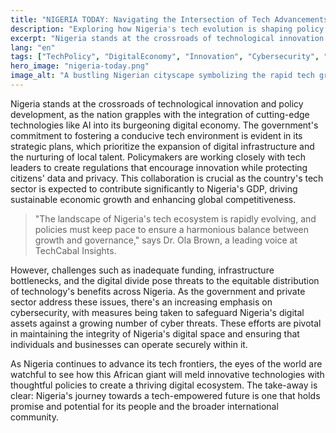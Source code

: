 ```yaml
---
title: "NIGERIA TODAY: Navigating the Intersection of Tech Advancements and Policy"
description: "Exploring how Nigeria's tech evolution is shaping policy and impacting citizens."
excerpt: "Nigeria stands at the crossroads of technological innovation and policy development."
lang: "en"
tags: ["TechPolicy", "DigitalEconomy", "Innovation", "Cybersecurity", "Nigeria"]
hero_image: "nigeria-today.png"
image_alt: "A bustling Nigerian cityscape symbolizing the rapid tech growth."
---
```


Nigeria stands at the crossroads of technological innovation and policy development, as the nation grapples with the integration of cutting-edge technologies like AI into its burgeoning digital economy. The government's commitment to fostering a conducive tech environment is evident in its strategic plans, which prioritize the expansion of digital infrastructure and the nurturing of local talent. Policymakers are working closely with tech leaders to create regulations that encourage innovation while protecting citizens' data and privacy. This collaboration is crucial as the country's tech sector is expected to contribute significantly to Nigeria's GDP, driving sustainable economic growth and enhancing global competitiveness.

> "The landscape of Nigeria's tech ecosystem is rapidly evolving, and policies must keep pace to ensure a harmonious balance between growth and governance," says Dr. Ola Brown, a leading voice at TechCabal Insights. 

However, challenges such as inadequate funding, infrastructure bottlenecks, and the digital divide pose threats to the equitable distribution of technology's benefits across Nigeria. As the government and private sector address these issues, there's an increasing emphasis on cybersecurity, with measures being taken to safeguard Nigeria's digital assets against a growing number of cyber threats. These efforts are pivotal in maintaining the integrity of Nigeria's digital space and ensuring that individuals and businesses can operate securely within it.

As Nigeria continues to advance its tech frontiers, the eyes of the world are watchful to see how this African giant will meld innovative technologies with thoughtful policies to create a thriving digital ecosystem. The take-away is clear: Nigeria's journey towards a tech-empowered future is one that holds promise and potential for its people and the broader international community.